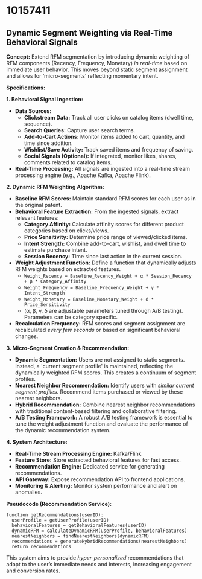 # 10157411

## Dynamic Segment Weighting via Real-Time Behavioral Signals

**Concept:** Extend RFM segmentation by introducing dynamic weighting of RFM components (Recency, Frequency, Monetary) *in real-time* based on immediate user behavior. This moves beyond static segment assignment and allows for ‘micro-segments’ reflecting momentary intent.

**Specifications:**

**1. Behavioral Signal Ingestion:**

*   **Data Sources:**
    *   **Clickstream Data:** Track all user clicks on catalog items (dwell time, sequence).
    *   **Search Queries:** Capture user search terms.
    *   **Add-to-Cart Actions:**  Monitor items added to cart, quantity, and time since addition.
    *   **Wishlist/Save Activity:** Track saved items and frequency of saving.
    *   **Social Signals (Optional):**  If integrated, monitor likes, shares, comments related to catalog items.
*   **Real-Time Processing:**  All signals are ingested into a real-time stream processing engine (e.g., Apache Kafka, Apache Flink).

**2. Dynamic RFM Weighting Algorithm:**

*   **Baseline RFM Scores:**  Maintain standard RFM scores for each user as in the original patent.
*   **Behavioral Feature Extraction:**  From the ingested signals, extract relevant features:
    *   **Category Affinity:** Calculate affinity scores for different product categories based on clicks/views.
    *   **Price Sensitivity:**  Determine price range of viewed/clicked items.
    *   **Intent Strength:**  Combine add-to-cart, wishlist, and dwell time to estimate purchase intent.
    *   **Session Recency:** Time since last action in the current session.
*   **Weight Adjustment Function:** Define a function that dynamically adjusts RFM weights based on extracted features.
    *   `Weight_Recency = Baseline_Recency_Weight + α * Session_Recency + β * Category_Affinity`
    *   `Weight_Frequency = Baseline_Frequency_Weight + γ * Intent_Strength`
    *   `Weight_Monetary = Baseline_Monetary_Weight + δ * Price_Sensitivity`
    *   (α, β, γ, δ are adjustable parameters tuned through A/B testing).  Parameters can be category specific.
*   **Recalculation Frequency:** RFM scores and segment assignment are recalculated *every few seconds* or based on significant behavioral changes.

**3. Micro-Segment Creation & Recommendation:**

*   **Dynamic Segmentation:** Users are not assigned to static segments. Instead, a 'current segment profile' is maintained, reflecting the dynamically weighted RFM scores.  This creates a continuum of segment profiles.
*   **Nearest Neighbor Recommendation:**  Identify users with *similar current segment profiles*.  Recommend items purchased or viewed by these nearest neighbors.
*   **Hybrid Recommendation:** Combine nearest neighbor recommendations with traditional content-based filtering and collaborative filtering.
*   **A/B Testing Framework:** A robust A/B testing framework is essential to tune the weight adjustment function and evaluate the performance of the dynamic recommendation system.

**4. System Architecture:**

*   **Real-Time Stream Processing Engine:** Kafka/Flink
*   **Feature Store:** Store extracted behavioral features for fast access.
*   **Recommendation Engine:** Dedicated service for generating recommendations.
*   **API Gateway:** Expose recommendation API to frontend applications.
*   **Monitoring & Alerting:** Monitor system performance and alert on anomalies.

**Pseudocode (Recommendation Service):**

```
function getRecommendations(userID):
  userProfile = getUserProfile(userID)
  behavioralFeatures = getBehavioralFeatures(userID)
  dynamicRFM = calculateDynamicRFM(userProfile, behavioralFeatures)
  nearestNeighbors = findNearestNeighbors(dynamicRFM)
  recommendations = generateHybridRecommendations(nearestNeighbors)
  return recommendations
```

This system aims to provide *hyper-personalized* recommendations that adapt to the user’s immediate needs and interests, increasing engagement and conversion rates.